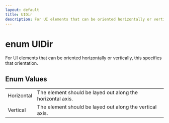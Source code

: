 ```yaml
---
layout: default
title: UIDir
description: For UI elements that can be oriented horizontally or vertically, this specifies that orientation.
---
```

# enum UIDir

For UI elements that can be oriented horizontally or
vertically, this specifies that orientation.

## Enum Values

|  |  |
|--|--|
|Horizontal|The element should be layed out along the horizontal axis.|
|Vertical|The element should be layed out along the vertical axis.|
